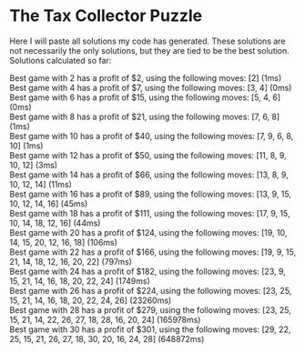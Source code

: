 # The Tax Collector Puzzle

Here I will paste all solutions my code has generated. These solutions are not necessarily the only solutions, but they are tied to be the best solution. Solutions calculated so far:

Best game with 2 has a profit of $2, using the following moves: [2] (1ms)\
Best game with 4 has a profit of $7, using the following moves: [3, 4] (0ms)\
Best game with 6 has a profit of $15, using the following moves: [5, 4, 6] (0ms)\
Best game with 8 has a profit of $21, using the following moves: [7, 6, 8] (1ms)\
Best game with 10 has a profit of $40, using the following moves: [7, 9, 6, 8, 10] (1ms)\
Best game with 12 has a profit of $50, using the following moves: [11, 8, 9, 10, 12] (3ms)\
Best game with 14 has a profit of $66, using the following moves: [13, 8, 9, 10, 12, 14] (11ms)\
Best game with 16 has a profit of $89, using the following moves: [13, 9, 15, 10, 12, 14, 16] (45ms)\
Best game with 18 has a profit of $111, using the following moves: [17, 9, 15, 10, 14, 18, 12, 16] (44ms)\
Best game with 20 has a profit of $124, using the following moves: [19, 10, 14, 15, 20, 12, 16, 18] (106ms)\
Best game with 22 has a profit of $166, using the following moves: [19, 9, 15, 21, 14, 18, 12, 16, 20, 22] (797ms)\
Best game with 24 has a profit of $182, using the following moves: [23, 9, 15, 21, 14, 16, 18, 20, 22, 24] (1749ms)\
Best game with 26 has a profit of $224, using the following moves: [23, 25, 15, 21, 14, 16, 18, 20, 22, 24, 26] (23260ms)\
Best game with 28 has a profit of $279, using the following moves: [23, 25, 15, 21, 14, 22, 26, 27, 18, 28, 16, 20, 24] (165978ms)\
Best game with 30 has a profit of $301, using the following moves: [29, 22, 25, 15, 21, 26, 27, 18, 30, 20, 16, 24, 28] (648872ms)